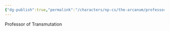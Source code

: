 ```yaml
---
{"dg-publish":true,"permalink":"/characters/np-cs/the-arcanum/professor-syble-thornwood/","created":"2025-01-28T15:37:45.725-08:00","updated":"2025-01-27T20:43:47.000-08:00"}
---
```


Professor of Transmutation